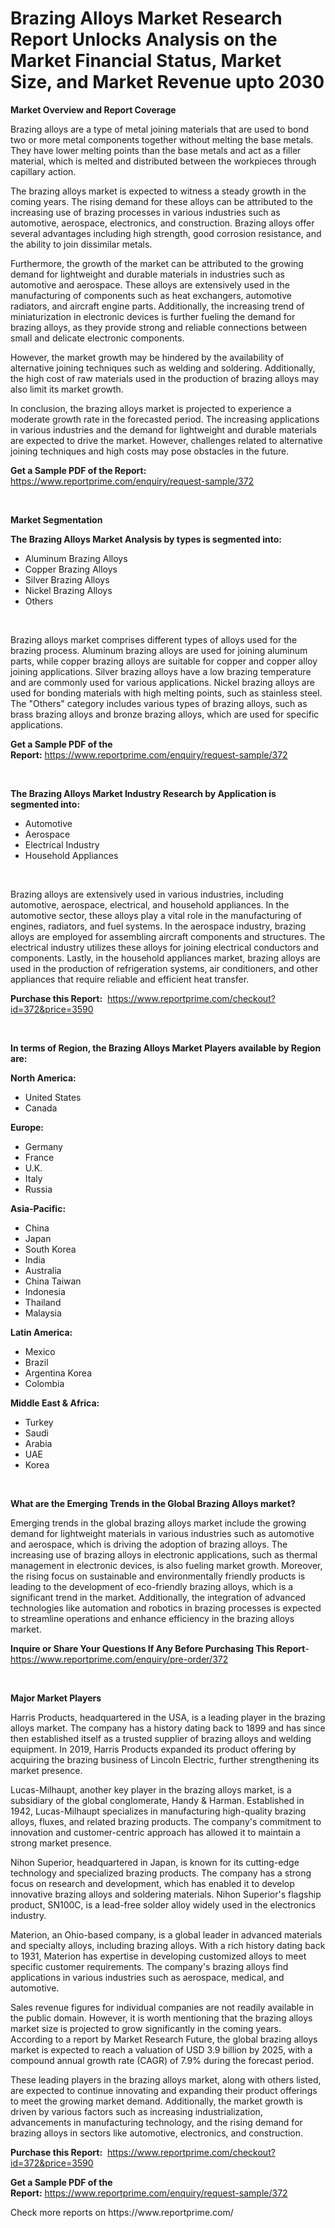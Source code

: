 <p><h1>Brazing Alloys Market Research Report Unlocks Analysis on the Market Financial Status, Market Size, and Market Revenue upto 2030</h1></p><p><strong>Market Overview and Report Coverage</strong></p>
<p><p>Brazing alloys are a type of metal joining materials that are used to bond two or more metal components together without melting the base metals. They have lower melting points than the base metals and act as a filler material, which is melted and distributed between the workpieces through capillary action.</p><p>The brazing alloys market is expected to witness a steady growth in the coming years. The rising demand for these alloys can be attributed to the increasing use of brazing processes in various industries such as automotive, aerospace, electronics, and construction. Brazing alloys offer several advantages including high strength, good corrosion resistance, and the ability to join dissimilar metals.</p><p>Furthermore, the growth of the market can be attributed to the growing demand for lightweight and durable materials in industries such as automotive and aerospace. These alloys are extensively used in the manufacturing of components such as heat exchangers, automotive radiators, and aircraft engine parts. Additionally, the increasing trend of miniaturization in electronic devices is further fueling the demand for brazing alloys, as they provide strong and reliable connections between small and delicate electronic components.</p><p>However, the market growth may be hindered by the availability of alternative joining techniques such as welding and soldering. Additionally, the high cost of raw materials used in the production of brazing alloys may also limit its market growth.</p><p>In conclusion, the brazing alloys market is projected to experience a moderate growth rate in the forecasted period. The increasing applications in various industries and the demand for lightweight and durable materials are expected to drive the market. However, challenges related to alternative joining techniques and high costs may pose obstacles in the future.</p></p>
<p><strong>Get a Sample PDF of the Report:</strong> <a href="https://www.reportprime.com/enquiry/request-sample/372">https://www.reportprime.com/enquiry/request-sample/372</a></p>
<p>&nbsp;</p>
<p><strong>Market Segmentation</strong></p>
<p><strong>The Brazing Alloys Market Analysis by types is segmented into:</strong></p>
<p><ul><li>Aluminum Brazing Alloys</li><li>Copper Brazing Alloys</li><li>Silver Brazing Alloys</li><li>Nickel Brazing Alloys</li><li>Others</li></ul></p>
<p>&nbsp;</p>
<p><p>Brazing alloys market comprises different types of alloys used for the brazing process. Aluminum brazing alloys are used for joining aluminum parts, while copper brazing alloys are suitable for copper and copper alloy joining applications. Silver brazing alloys have a low brazing temperature and are commonly used for various applications. Nickel brazing alloys are used for bonding materials with high melting points, such as stainless steel. The "Others" category includes various types of brazing alloys, such as brass brazing alloys and bronze brazing alloys, which are used for specific applications.</p></p>
<p><strong>Get a Sample PDF of the Report:</strong>&nbsp;<a href="https://www.reportprime.com/enquiry/request-sample/372">https://www.reportprime.com/enquiry/request-sample/372</a></p>
<p>&nbsp;</p>
<p><strong>The Brazing Alloys Market Industry Research by Application is segmented into:</strong></p>
<p><ul><li>Automotive</li><li>Aerospace</li><li>Electrical Industry</li><li>Household Appliances</li></ul></p>
<p>&nbsp;</p>
<p><p>Brazing alloys are extensively used in various industries, including automotive, aerospace, electrical, and household appliances. In the automotive sector, these alloys play a vital role in the manufacturing of engines, radiators, and fuel systems. In the aerospace industry, brazing alloys are employed for assembling aircraft components and structures. The electrical industry utilizes these alloys for joining electrical conductors and components. Lastly, in the household appliances market, brazing alloys are used in the production of refrigeration systems, air conditioners, and other appliances that require reliable and efficient heat transfer.</p></p>
<p><strong>Purchase this Report:</strong>&nbsp; <a href="https://www.reportprime.com/checkout?id=372&price=3590">https://www.reportprime.com/checkout?id=372&price=3590</a></p>
<p>&nbsp;</p>
<p><strong>In terms of Region, the Brazing Alloys Market Players available by Region are:</strong></p>
<p>
    <p> <strong> North America: </strong>
        <ul>
            <li>United States</li>
            <li>Canada</li>
        </ul>
        </p> 
    <p> <strong> Europe: </strong>
        <ul>
            <li>Germany</li>
            <li>France</li>
            <li>U.K.</li>
            <li>Italy</li>
            <li>Russia</li>
        </ul>
        </p> 
    <p> <strong> Asia-Pacific: </strong>
        <ul>
            <li>China</li>
            <li>Japan</li>
            <li>South Korea</li>
            <li>India</li>
            <li>Australia</li>
            <li>China Taiwan</li>
            <li>Indonesia</li>
            <li>Thailand</li>
            <li>Malaysia</li>
        </ul>
        </p> 
    <p> <strong> Latin America: </strong>
        <ul>
            <li>Mexico</li>
            <li>Brazil</li>
            <li>Argentina Korea</li>
            <li>Colombia</li>
        </ul>
        </p> 
    <p> <strong> Middle East & Africa: </strong>
        <ul>
            <li>Turkey</li>
            <li>Saudi</li>
            <li>Arabia</li>
            <li>UAE</li>
            <li>Korea</li>
        </ul>
    </p>
    </p>
<p>&nbsp;</p>
<p><strong>What are the Emerging Trends in the Global Brazing Alloys market?</strong></p>
<p><p>Emerging trends in the global brazing alloys market include the growing demand for lightweight materials in various industries such as automotive and aerospace, which is driving the adoption of brazing alloys. The increasing use of brazing alloys in electronic applications, such as thermal management in electronic devices, is also fueling market growth. Moreover, the rising focus on sustainable and environmentally friendly products is leading to the development of eco-friendly brazing alloys, which is a significant trend in the market. Additionally, the integration of advanced technologies like automation and robotics in brazing processes is expected to streamline operations and enhance efficiency in the brazing alloys market.</p></p>
<p><strong>Inquire or Share Your Questions If Any Before Purchasing This Report</strong>- <a href="https://www.reportprime.com/enquiry/pre-order/372">https://www.reportprime.com/enquiry/pre-order/372</a></p>
<p>&nbsp;</p>
<p><strong>Major Market Players</strong></p>
<p><p>Harris Products, headquartered in the USA, is a leading player in the brazing alloys market. The company has a history dating back to 1899 and has since then established itself as a trusted supplier of brazing alloys and welding equipment. In 2019, Harris Products expanded its product offering by acquiring the brazing business of Lincoln Electric, further strengthening its market presence.</p><p>Lucas-Milhaupt, another key player in the brazing alloys market, is a subsidiary of the global conglomerate, Handy & Harman. Established in 1942, Lucas-Milhaupt specializes in manufacturing high-quality brazing alloys, fluxes, and related brazing products. The company's commitment to innovation and customer-centric approach has allowed it to maintain a strong market presence. </p><p>Nihon Superior, headquartered in Japan, is known for its cutting-edge technology and specialized brazing products. The company has a strong focus on research and development, which has enabled it to develop innovative brazing alloys and soldering materials. Nihon Superior's flagship product, SN100C, is a lead-free solder alloy widely used in the electronics industry. </p><p>Materion, an Ohio-based company, is a global leader in advanced materials and specialty alloys, including brazing alloys. With a rich history dating back to 1931, Materion has expertise in developing customized alloys to meet specific customer requirements. The company's brazing alloys find applications in various industries such as aerospace, medical, and automotive.</p><p>Sales revenue figures for individual companies are not readily available in the public domain. However, it is worth mentioning that the brazing alloys market size is projected to grow significantly in the coming years. According to a report by Market Research Future, the global brazing alloys market is expected to reach a valuation of USD 3.9 billion by 2025, with a compound annual growth rate (CAGR) of 7.9% during the forecast period.</p><p>These leading players in the brazing alloys market, along with others listed, are expected to continue innovating and expanding their product offerings to meet the growing market demand. Additionally, the market growth is driven by various factors such as increasing industrialization, advancements in manufacturing technology, and the rising demand for brazing alloys in sectors like automotive, electronics, and construction.</p></p>
<p><strong>Purchase this Report:</strong>&nbsp;&nbsp;<a href="https://www.reportprime.com/checkout?id=372&price=3590">https://www.reportprime.com/checkout?id=372&price=3590</a></p>
<p></p>
<p><strong>Get a Sample PDF of the Report:</strong>&nbsp;<a href="https://www.reportprime.com/enquiry/request-sample/372">https://www.reportprime.com/enquiry/request-sample/372</a></p>
<p>Check more reports on https://www.reportprime.com/</p>